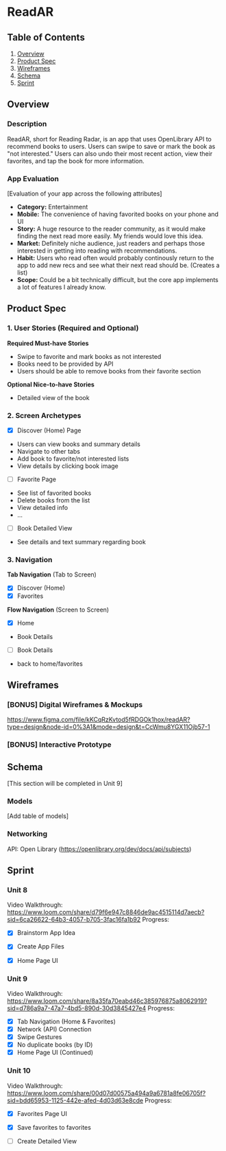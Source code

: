 # ReadAR 

## Table of Contents

1. [Overview](#Overview)
2. [Product Spec](#Product-Spec)
3. [Wireframes](#Wireframes)
4. [Schema](#Schema)
5. [Sprint](#Sprint)

## Overview

### Description
ReadAR, short for Reading Radar, is an app that uses OpenLibrary API to recommend books to users. Users can swipe to save or mark the book as "not interested." Users can also undo their most recent action, view their favorites, and tap the book for more information.

### App Evaluation

[Evaluation of your app across the following attributes]
- **Category:** Entertainment
- **Mobile:** The convenience of having favorited books on your phone and UI
- **Story:** A huge resource to the reader community, as it would make finding the next read more easily. My friends would love this idea.
- **Market:** Definitely niche audience, just readers and perhaps those interested in getting into reading with recommendations.
- **Habit:** Users who read often would probably continously return to the app to add new recs and see what their next read should be. (Creates a list)
- **Scope:** Could be a bit technically difficult, but the core app implements a lot of features I already know.

## Product Spec

### 1. User Stories (Required and Optional)

**Required Must-have Stories**

* Swipe to favorite and mark books as not interested
* Books need to be provided by API
* Users should be able to remove books from their favorite section

**Optional Nice-to-have Stories**

* Detailed view of the book

### 2. Screen Archetypes

- [X] Discover (Home) Page
* Users can view books and summary details
* Navigate to other tabs
* Add book to favorite/not interested lists
* View details by clicking book image
- [ ] Favorite Page
* See list of favorited books
* Delete books from the list
* View detailed info
* ...
- [ ] Book Detailed View
* See details and text summary regarding book

### 3. Navigation

**Tab Navigation** (Tab to Screen)

- [X] Discover (Home)
- [X] Favorites

**Flow Navigation** (Screen to Screen)

- [X] Home
* Book Details
- [ ] Book Details
* back to home/favorites

## Wireframes

### [BONUS] Digital Wireframes & Mockups
https://www.figma.com/file/kKCqRzKvtod5fRDGOk1hox/readAR?type=design&node-id=0%3A1&mode=design&t=CcWmu8YGX11Ojb57-1

### [BONUS] Interactive Prototype

## Schema 

[This section will be completed in Unit 9]

### Models

[Add table of models]

### Networking
API: Open Library (https://openlibrary.org/dev/docs/api/subjects)

## Sprint

### Unit 8
Video Walkthrough: https://www.loom.com/share/d79f6e947c8846de9ac4515114d7aecb?sid=6ca26622-64b3-4057-b705-3fac16fa1b92
Progress:
- [X] Brainstorm App Idea
- [X] Create App Files
- [X] Home Page UI


### Unit 9
Video Walkthrough: https://www.loom.com/share/8a35fa70eabd46c385976875a8062919?sid=d786a9a7-47a7-4bd5-890d-30d3845427e4
Progress: 
- [X] Tab Navigation (Home & Favorites)
- [X] Network (API) Connection
- [X] Swipe Gestures
- [X] No duplicate books (by ID)
- [X] Home Page UI (Continued)

### Unit 10
Video Walkthrough: https://www.loom.com/share/00d07d00575a494a9a6781a8fe06705f?sid=bdd65953-1125-442e-afed-4d03d63e8cde
Progress:
- [X] Favorites Page UI
- [X] Save favorites to favorites
- [ ] Create Detailed View



